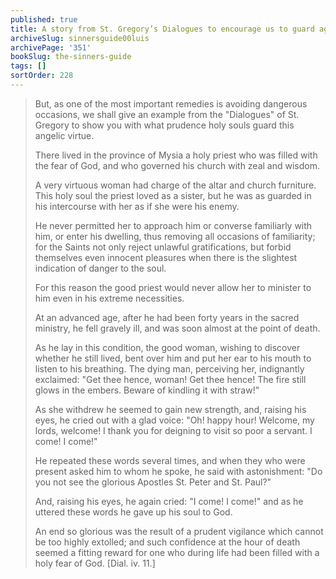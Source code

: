 ```yaml
---
published: true
title: A story from St. Gregory’s Dialogues to encourage us to guard against Lust
archiveSlug: sinnersguide00luis
archivePage: '351'
bookSlug: the-sinners-guide
tags: []
sortOrder: 228
---
```


> But, as one of the most important remedies is avoiding dangerous occasions, we shall give an example from the "Dialogues" of St. Gregory to show you with what prudence holy souls guard this angelic virtue.
>
> There lived in the province of Mysia a holy priest who was filled with the fear of God, and who governed his church with zeal and wisdom.
>
> A very virtuous woman had charge of the altar and church furniture. This holy soul the priest loved as a sister, but he was as guarded in his intercourse with her as if she were his enemy.
>
> He never permitted her to approach him or converse familiarly with him, or enter his dwelling, thus removing all occasions of familiarity; for the Saints not only reject unlawful gratifications, but forbid themselves even innocent pleasures when there is the slightest indication of danger to the soul.
>
> For this reason the good priest would never allow her to minister to him even in his extreme necessities.
>
> At an advanced age, after he had been forty years in the sacred ministry, he fell gravely ill, and was soon almost at the point of death.
>
> As he lay in this condition, the good woman, wishing to discover whether he still lived, bent over him and put her ear to his mouth to listen to his breathing. The dying man, perceiving her, indignantly exclaimed: "Get thee hence, woman! Get thee hence! The fire still glows in the embers. Beware of kindling it with straw!"
>
> As she withdrew he seemed to gain new strength, and, raising his eyes, he cried out with a glad voice: "Oh! happy hour! Welcome, my lords, welcome! I thank you for deigning to visit so poor a servant. I come! I come!"
>
> He repeated these words several times, and when they who were present asked him to whom he spoke, he said with astonishment: "Do you not see the glorious Apostles St. Peter and St. Paul?"
>
> And, raising his eyes, he again cried: "I come! I come!" and as he uttered these words he gave up his soul to God.
>
> An end so glorious was the result of a prudent vigilance which cannot be too highly extolled; and such confidence at the hour of death seemed a fitting reward for one who during life had been filled with a holy fear of God. [Dial. iv. 11.]
